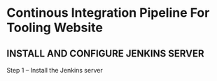  # Continous Integration Pipeline For Tooling Website


## INSTALL AND CONFIGURE JENKINS SERVER
Step 1 – Install the Jenkins server

